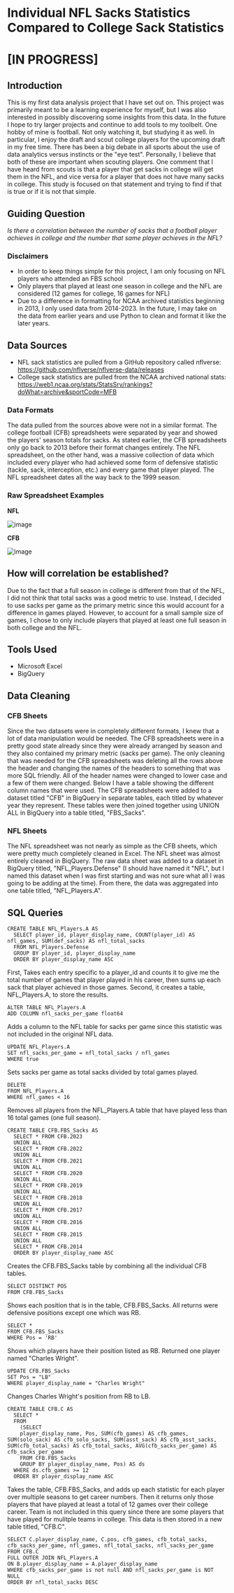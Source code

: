 # Individual NFL Sacks Statistics Compared to College Sack Statistics
# [IN PROGRESS]
## Introduction
This is my first data analysis project that I have set out on. This project was primarily meant to be a learning experience for myself, but I was also interested in possibly discovering some insights from this data. In the future I hope to try larger projects and continue to add tools to my toolbelt. One hobby of mine is football. Not only watching it, but studying it as well. In particular, I enjoy the draft and scout college players for the upcoming draft in my free time. There has been a big debate in all sports about the use of data analytics versus instincts or the "eye test". Personally, I believe that both of these are important when scouting players. One comment that I have heard from scouts is that a player that get sacks in college will get them in the NFL, and vice versa for a player that does not have many sacks in college. This study is focused on that statement and trying to find if that is true or if it is not that simple.
## Guiding Question
*Is there a correlation between the number of sacks that a football player achieves in college and the number that same player achieves in the NFL?*
### Disclaimers
- In order to keep things simple for this project, I am only focusing on NFL players who attended an FBS school
- Only players that played at least one season in college and the NFL are considered (12 games for college, 16 games for NFL)
- Due to a difference in formatting for NCAA archived statistics beginning in 2013, I only used data from 2014-2023. In the future, I may take on the data from earlier years and use Python to clean and format it like the later years.
## Data Sources
- NFL sack statistics are pulled from a GitHub repository called nflverse: https://github.com/nflverse/nflverse-data/releases
- College sack statistics are pulled from the NCAA archived national stats: https://web1.ncaa.org/stats/StatsSrv/rankings?doWhat=archive&sportCode=MFB
### Data Formats
The data pulled from the sources above were not in a similar format. The college football (CFB) spreadsheets were separated by year and showed the players' season totals for sacks. As stated earlier, the CFB spreadsheets only go back to 2013 before their format changes entirely. The NFL spreadsheet, on the other hand, was a massive collection of data which included every player who had achieved some form of defensive statistic (tackle, sack, interception, etc.) and every game that player played. The NFL spreadsheet dates all the way back to the 1999 season.
### Raw Spreadsheet Examples
**NFL**

![image](https://github.com/user-attachments/assets/d9481ce3-1268-4434-b351-1427b296c0c4)

**CFB**

![image](https://github.com/user-attachments/assets/3d771f34-1c83-4a19-9ad4-fc8fdc0bf0ae)

## How will correlation be established?
Due to the fact that a full season in college is different from that of the NFL, I did not think that total sacks was a good metric to use. Instead, I decided to use sacks per game as the primary metric since this would account for a difference in games played. However, to account for a small sample size of games, I chose to only include players that played at least one full season in both college and the NFL.
## Tools Used
- Microsoft Excel
- BigQuery
## Data Cleaning
### CFB Sheets
Since the two datasets were in completely different formats, I knew that a lot of data manipulation would be needed. The CFB spreadsheets were in a pretty good state already since they were already arranged by season and they also contained my primary metric (sacks per game). The only cleaning that was needed for the CFB spreadsheets was deleting all the rows above the header and changing the names of the headers to something that was more SQL friendly. All of the header names were changed to lower case and a few of them were changed. Below I have a table showing the different column names that were used. The CFB spreadsheets were added to a dataset titled "CFB" in BigQuery in separate tables, each titled by whatever year they represent. These tables were then joined together using UNION ALL in BigQuery into a table titled, "FBS_Sacks".
### NFL Sheets
The NFL spreadsheet was not nearly as simple as the CFB sheets, which were pretty much completely cleaned in Excel. The NFL sheet was almost entirely cleaned in BiqQuery. The raw data sheet was added to a dataset in BigQuery titled, "NFL_Players.Defense" (I should have named it "NFL", but I named this dataset when I was first starting and was not sure what all I was going to be adding at the time). From there, the data was aggregated into one table titled, "NFL_Players.A".
## SQL Queries
```
CREATE TABLE NFL_Players.A AS
  SELECT player_id, player_display_name, COUNT(player_id) AS nfl_games, SUM(def_sacks) AS nfl_total_sacks
  FROM NFL_Players.Defense
  GROUP BY player_id, player_display_name
  ORDER BY player_display_name ASC
```
First, Takes each entry specific to a player_id and counts it to give me the total number of games that player played in his career, then sums up each sack that player achieved in those games. Second, it creates a table, NFL_Players.A, to store the results.
```
ALTER TABLE NFL_Players.A
ADD COLUMN nfl_sacks_per_game float64
```
Adds a column to the NFL table for sacks per game since this statistic was not included in the original NFL data.
```
UPDATE NFL_Players.A
SET nfl_sacks_per_game = nfl_total_sacks / nfl_games
WHERE true
```
Sets sacks per game as total sacks divided by total games played.
```
DELETE
FROM NFL_Players.A
WHERE nfl_games < 16
```
Removes all players from the NFL_Players.A table that have played less than 16 total games (one full season).
```
CREATE TABLE CFB.FBS_Sacks AS
  SELECT * FROM CFB.2023
  UNION ALL
  SELECT * FROM CFB.2022
  UNION ALL
  SELECT * FROM CFB.2021
  UNION ALL
  SELECT * FROM CFB.2020
  UNION ALL
  SELECT * FROM CFB.2019
  UNION ALL
  SELECT * FROM CFB.2018
  UNION ALL
  SELECT * FROM CFB.2017
  UNION ALL
  SELECT * FROM CFB.2016
  UNION ALL
  SELECT * FROM CFB.2015
  UNION ALL
  SELECT * FROM CFB.2014
  ORDER BY player_display_name ASC
```
Creates the CFB.FBS_Sacks table by combining all the individual CFB tables.
```
SELECT DISTINCT POS
FROM CFB.FBS_Sacks
```
Shows each position that is in the table, CFB.FBS_Sacks. All returns were defensive positions except one which was RB.
```
SELECT *
FROM CFB.FBS_Sacks
WHERE Pos = 'RB'
```
Shows which players have their position listed as RB. Returned one player named "Charles Wright".
```
UPDATE CFB.FBS_Sacks
SET Pos = "LB"
WHERE player_display_name = "Charles Wright"
```
Changes Charles Wright's position from RB to LB.
```
CREATE TABLE CFB.C AS
  SELECT *
  FROM 
    (SELECT
    player_display_name, Pos, SUM(cfb_games) AS cfb_games, SUM(solo_sack) AS cfb_solo_sacks, SUM(asst_sack) AS cfb_asst_sacks, SUM(cfb_total_sacks) AS cfb_total_sacks, AVG(cfb_sacks_per_game) AS cfb_sacks_per_game
    FROM CFB.FBS_Sacks
    GROUP BY player_display_name, Pos) AS ds
  WHERE ds.cfb_games >= 12
  ORDER BY player_display_name ASC
```
Takes the table, CFB.FBS_Sacks, and adds up each statistic for each player over multiple seasons to get career numbers. Then it returns only those players that have played at least a total of 12 games over their college career. Team is not included in this query since there are some players that have played for mulitple teams in college. This data is then stored in a new table titled, "CFB.C".
```
SELECT C.player_display_name, C.pos, cfb_games, cfb_total_sacks, cfb_sacks_per_game, nfl_games, nfl_total_sacks, nfl_sacks_per_game
FROM CFB.C
FULL OUTER JOIN NFL_Players.A
ON B.player_display_name = A.player_display_name
WHERE cfb_sacks_per_game is not null AND nfl_sacks_per_game is NOT NULL
ORDER BY nfl_total_sacks DESC
```

